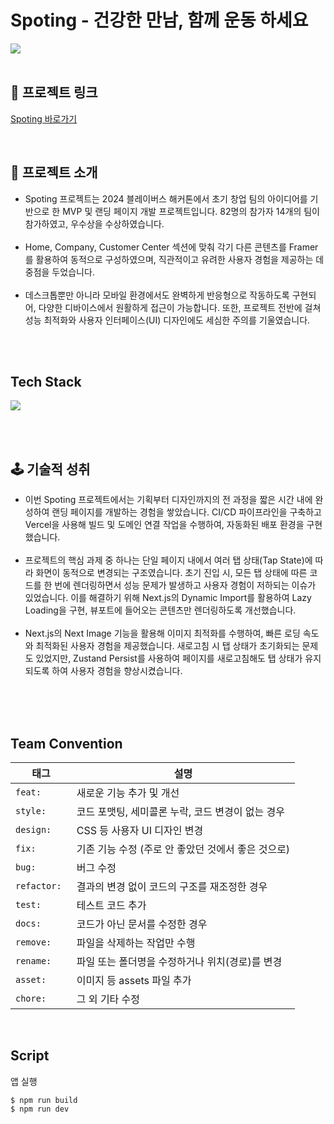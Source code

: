 # Spoting - 건강한 만남, 함께 운동 하세요

![](https://velog.velcdn.com/images/banghogu/post/a938b6e2-4c36-435b-bcb4-79c30242497c/image.png)
<br/>
<br/>

## 🔗 프로젝트 링크
[Spoting 바로가기](https://www.spoting.site/)
  
  <br />

## 📖 프로젝트 소개

- Spoting 프로젝트는 2024 블레이버스 해커톤에서 초기 창업 팀의 아이디어를 기반으로 한 MVP 및   랜딩 페이지 개발 프로젝트입니다. 82명의 참가자 14개의 팀이 참가하였고, 우수상을 수상하였습니다.<br /><br />
- Home, Company, Customer Center 섹션에 맞춰 각기 다른 콘텐츠를 Framer를 활용하여 동적으로 구성하였으며, 직관적이고 유려한 사용자 경험을 제공하는 데 중점을 두었습니다. <br /><br />
- 데스크톱뿐만 아니라 모바일 환경에서도 완벽하게 반응형으로 작동하도록 구현되어, 다양한 디바이스에서 원활하게 접근이 가능합니다. 또한, 프로젝트 전반에 걸쳐 성능 최적화와 사용자 인터페이스(UI) 디자인에도 세심한 주의를 기울였습니다. <br /><br />

<br/>

## Tech Stack

![](https://velog.velcdn.com/images/banghogu/post/8f8ec817-6208-4a5e-a2e0-a32303a9e83e/image.png)

<br/><br/>

## 🕹️ 기술적 성취

- 이번 Spoting 프로젝트에서는 기획부터 디자인까지의 전 과정을 짧은 시간 내에 완성하여 랜딩 페이지를 개발하는 경험을 쌓았습니다. CI/CD 파이프라인을 구축하고 Vercel을 사용해 빌드 및 도메인 연결 작업을 수행하여, 자동화된 배포 환경을 구현했습니다.<br /><br />
- 프로젝트의 핵심 과제 중 하나는 단일 페이지 내에서 여러 탭 상태(Tap State)에 따라 화면이 동적으로 변경되는 구조였습니다. 초기 진입 시, 모든 탭 상태에 따른 코드를 한 번에 렌더링하면서 성능 문제가 발생하고 사용자 경험이 저하되는 이슈가 있었습니다. 이를 해결하기 위해 Next.js의 Dynamic Import를 활용하여 Lazy Loading을 구현, 뷰포트에 들어오는 콘텐츠만 렌더링하도록 개선했습니다.<br /><br />
- Next.js의 Next Image 기능을 활용해 이미지 최적화를 수행하여, 빠른 로딩 속도와 최적화된 사용자 경험을 제공했습니다. 새로고침 시 탭 상태가 초기화되는 문제도 있었지만, Zustand Persist를 사용하여 페이지를 새로고침해도 탭 상태가 유지되도록 하여 사용자 경험을 향상시켰습니다.<br /><br />


<br/><br/>
## Team Convention

| 태그                  | 설명                                                                      |
| --------------------- | ------------------------------------------------------------------------- |
| `feat: `             | 새로운 기능 추가 및 개선                                                |
| `style: `              | 코드 포맷팅, 세미콜론 누락, 코드 변경이 없는 경우                                                         |
| `design: `           | CSS 등 사용자 UI 디자인 변경                                              |
| `fix: `              | 기존 기능 수정 (주로 안 좋았던 것에서 좋은 것으로)                                                   |
| `bug: `          | 버그 수정                                    |
| `refactor: `            | 결과의 변경 없이 코드의 구조를 재조정한 경우                     |
| `test: `         |  테스트 코드 추가                                                   |
| `docs: `          | 코드가 아닌 문서를 수정한 경우                                                |
| `remove: `             | 파일을 삭제하는 작업만 수행                                                      |
| `rename: `             | 파일 또는 폴더명을 수정하거나 위치(경로)를 변경                      |
| `asset: `            | 이미지 등 assets 파일 추가 |
| `chore: `           | 그 외 기타 수정                      |

<br/>

## Script

앱 실행

```
$ npm run build
$ npm run dev
```
